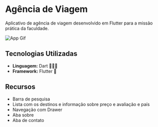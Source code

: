 # Agência de Viagem

Aplicativo de agência de viagem desenvolvido em Flutter para a missão prática da faculdade.

![App Gif](https://media1.giphy.com/media/v1.Y2lkPTc5MGI3NjExaGV4Zm5qNzRrNDB1amtubXZvOWY3Z3B6M2oweHdzNGh5NzN6OGJzbyZlcD12MV9pbnRlcm5hbF9naWZfYnlfaWQmY3Q9Zw/VucOURPZnWttouAovM/giphy.gif)

## Tecnologias Utilizadas
- **Linguagem:** Dart 🧑🏻‍💻
- **Framework:** Flutter 📱

## Recursos
- Barra de pesquisa
- Lista com os destinos e informação sobre preço e avaliação e país
- Navegação com Drawer
- Aba sobre
- Aba de contato
